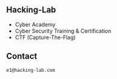 ## Hacking-Lab

* Cyber Academy
* Cyber Security Training & Certification
* CTF (Capture-The-Flag)

## Contact
```
e1@hacking-lab.com
```
